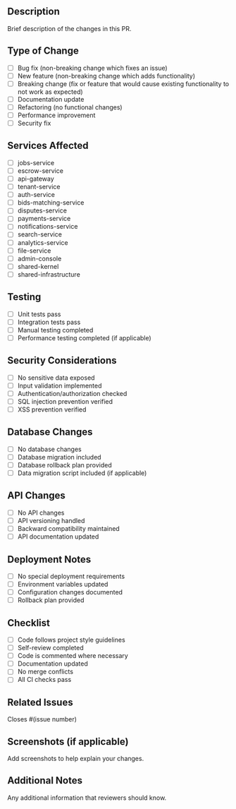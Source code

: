 ## Description
Brief description of the changes in this PR.

## Type of Change
- [ ] Bug fix (non-breaking change which fixes an issue)
- [ ] New feature (non-breaking change which adds functionality)
- [ ] Breaking change (fix or feature that would cause existing functionality to not work as expected)
- [ ] Documentation update
- [ ] Refactoring (no functional changes)
- [ ] Performance improvement
- [ ] Security fix

## Services Affected
- [ ] jobs-service
- [ ] escrow-service
- [ ] api-gateway
- [ ] tenant-service
- [ ] auth-service
- [ ] bids-matching-service
- [ ] disputes-service
- [ ] payments-service
- [ ] notifications-service
- [ ] search-service
- [ ] analytics-service
- [ ] file-service
- [ ] admin-console
- [ ] shared-kernel
- [ ] shared-infrastructure

## Testing
- [ ] Unit tests pass
- [ ] Integration tests pass
- [ ] Manual testing completed
- [ ] Performance testing completed (if applicable)

## Security Considerations
- [ ] No sensitive data exposed
- [ ] Input validation implemented
- [ ] Authentication/authorization checked
- [ ] SQL injection prevention verified
- [ ] XSS prevention verified

## Database Changes
- [ ] No database changes
- [ ] Database migration included
- [ ] Database rollback plan provided
- [ ] Data migration script included (if applicable)

## API Changes
- [ ] No API changes
- [ ] API versioning handled
- [ ] Backward compatibility maintained
- [ ] API documentation updated

## Deployment Notes
- [ ] No special deployment requirements
- [ ] Environment variables updated
- [ ] Configuration changes documented
- [ ] Rollback plan provided

## Checklist
- [ ] Code follows project style guidelines
- [ ] Self-review completed
- [ ] Code is commented where necessary
- [ ] Documentation updated
- [ ] No merge conflicts
- [ ] All CI checks pass

## Related Issues
Closes #(issue number)

## Screenshots (if applicable)
Add screenshots to help explain your changes.

## Additional Notes
Any additional information that reviewers should know.
